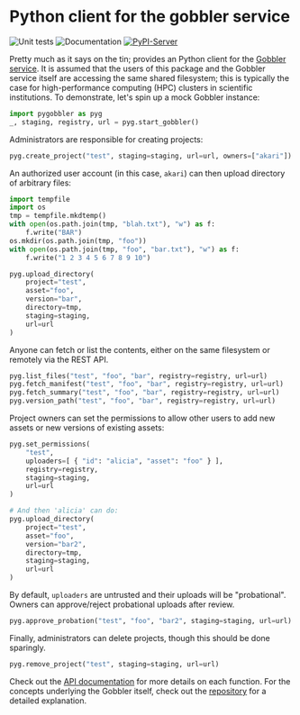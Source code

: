 <!-- These are examples of badges you might want to add to your README:
     please update the URLs accordingly

[![Built Status](https://api.cirrus-ci.com/github/<USER>/pygobbler.svg?branch=main)](https://cirrus-ci.com/github/<USER>/pygobbler)
[![ReadTheDocs](https://readthedocs.org/projects/pygobbler/badge/?version=latest)](https://pygobbler.readthedocs.io/en/stable/)
[![Coveralls](https://img.shields.io/coveralls/github/<USER>/pygobbler/main.svg)](https://coveralls.io/r/<USER>/pygobbler)
[![Conda-Forge](https://img.shields.io/conda/vn/conda-forge/pygobbler.svg)](https://anaconda.org/conda-forge/pygobbler)
[![Monthly Downloads](https://pepy.tech/badge/pygobbler/month)](https://pepy.tech/project/pygobbler)
[![Twitter](https://img.shields.io/twitter/url/http/shields.io.svg?style=social&label=Twitter)](https://twitter.com/pygobbler)
-->

# Python client for the gobbler service

![Unit tests](https://github.com/ArtifactDB/gobbler-py/actions/workflows/run-tests.yaml/badge.svg)
![Documentation](https://github.com/ArtifactDB/gobbler-py/actions/workflows/build-docs.yaml/badge.svg)
[![PyPI-Server](https://img.shields.io/pypi/v/pygobbler.svg)](https://pypi.org/project/pygobbler/)

Pretty much as it says on the tin; provides an Python client for the [Gobbler service](https://github.com/ArtifactDB/gobbler).
It is assumed that the users of this package and the Gobbler service itself are accessing the same shared filesystem;
this is typically the case for high-performance computing (HPC) clusters in scientific institutions.
To demonstrate, let's spin up a mock Gobbler instance:

```python
import pygobbler as pyg
_, staging, registry, url = pyg.start_gobbler()
```

Administrators are responsible for creating projects:

```python
pyg.create_project("test", staging=staging, url=url, owners=["akari"])
```

An authorized user account (in this case, `akari`) can then upload directory of arbitrary files:

```python
import tempfile
import os
tmp = tempfile.mkdtemp()
with open(os.path.join(tmp, "blah.txt"), "w") as f:
    f.write("BAR")
os.mkdir(os.path.join(tmp, "foo"))
with open(os.path.join(tmp, "foo", "bar.txt"), "w") as f:
    f.write("1 2 3 4 5 6 7 8 9 10")

pyg.upload_directory(
    project="test", 
    asset="foo", 
    version="bar", 
    directory=tmp,
    staging=staging, 
    url=url
)
```

Anyone can fetch or list the contents, either on the same filesystem or remotely via the REST API.

```python
pyg.list_files("test", "foo", "bar", registry=registry, url=url)
pyg.fetch_manifest("test", "foo", "bar", registry=registry, url=url)
pyg.fetch_summary("test", "foo", "bar", registry=registry, url=url)
pyg.version_path("test", "foo", "bar", registry=registry, url=url)
```

Project owners can set the permissions to allow other users to add new assets or new versions of existing assets:

```python
pyg.set_permissions(
    "test", 
    uploaders=[ { "id": "alicia", "asset": "foo" } ], 
    registry=registry, 
    staging=staging, 
    url=url
)

# And then 'alicia' can do:
pyg.upload_directory(
    project="test", 
    asset="foo", 
    version="bar2", 
    directory=tmp,
    staging=staging, 
    url=url
)
```

By default, `uploaders` are untrusted and their uploads will be "probational".
Owners can approve/reject probational uploads after review.

```python
pyg.approve_probation("test", "foo", "bar2", staging=staging, url=url)
```

Finally, administrators can delete projects, though this should be done sparingly.

```python
pyg.remove_project("test", staging=staging, url=url)
```

Check out the [API documentation](https://artifactdb.github.io/gobbler-py/) for more details on each function.
For the concepts underlying the Gobbler itself, check out the [repository](https://github.com/ArtifactDB/gobbler) for a detailed explanation.
